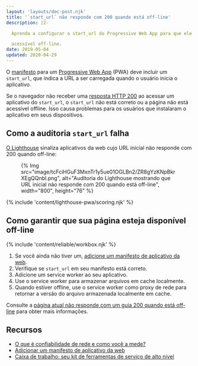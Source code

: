 ```yaml
---
layout: 'layouts/doc-post.njk'
title: '`start_url` não responde com 200 quando está off-line'
description: |2-

  Aprenda a configurar o start_url do Progressive Web App para que ele seja

  acessível off-line.
date: 2019-05-04
updated: 2020-04-29
---
```


O [manifesto](https://web.dev/add-manifest/) para um [Progressive Web App](https://web.dev/what-are-pwas/) (PWA) deve incluir um `start_url`, que indica a URL a ser carregada quando o usuário inicia o aplicativo.

Se o navegador não receber uma [resposta HTTP 200](https://developer.mozilla.org/docs/Web/HTTP/Status#Successful_responses) ao acessar um aplicativo do `start_url`, o `start_url` não está correto ou a página não está acessível offline. Isso causa problemas para os usuários que instalaram o aplicativo em seus dispositivos.

## Como a auditoria `start_url` falha

[O Lighthouse](https://developers.google.com/web/tools/lighthouse/) sinaliza aplicativos da web cujo URL inicial não responde com 200 quando off-line:

<figure>{% Img src="image/tcFciHGuF3MxnTr1y5ue01OGLBn2/ZR8gYzKNpBkrXEgQQnbl.png", alt="Auditoria do Lighthouse mostrando que URL inicial não responde com 200 quando está off-line", width="800", height="76" %}</figure>

{% include 'content/lighthouse-pwa/scoring.njk' %}

## Como garantir que sua página esteja disponível off-line

{% include 'content/reliable/workbox.njk' %}

1. Se você ainda não tiver um, [adicione um manifesto de aplicativo da web](https://web.dev/add-manifest/).
2. Verifique se `start_url` em seu manifesto está correto.
3. Adicione um service worker ao seu aplicativo.
4. Use o service worker para armazenar arquivos em cache localmente.
5. Quando estiver offline, use o service worker como proxy de rede para retornar a versão do arquivo armazenada localmente em cache.

Consulte a [página atual não responde com um guia 200 quando está off-line](/docs/lighthouse/pwa/works-offline/) para obter mais informações.

## Recursos

- [O que é confiabilidade de rede e como você a mede?](https://web.dev/network-connections-unreliable/)
- [Adicionar um manifesto de aplicativo da web](https://web.dev/add-manifest/)
- [Caixa de trabalho: seu kit de ferramentas de serviço de alto nível](/docs/workbox/)
